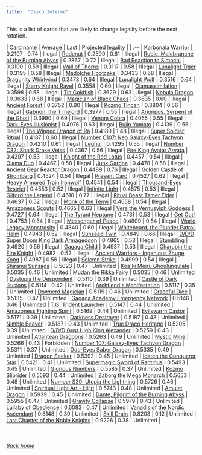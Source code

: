 ```yaml
---
title:  "Disco Inferno"
---
```


This is a list of cards that are likely to change legality before the next rotation.

| Card name | Average | Last | Projected legality |
| :-- |
[Karbonala Warrior](https://db.ygoprodeck.com/card/?search=Karbonala%20Warrior) | 0.2107 | 0.74 | Illegal |
[Rodenut](https://db.ygoprodeck.com/card/?search=Rodenut) | 0.2599 | 0.61 | Illegal |
[Rubic, Malebranche of the Burning Abyss](https://db.ygoprodeck.com/card/?search=Rubic,%20Malebranche%20of%20the%20Burning%20Abyss) | 0.2867 | 0.72 | Illegal |
[Bad Reaction to Simochi](https://db.ygoprodeck.com/card/?search=Bad%20Reaction%20to%20Simochi) | 0.3100 | 0.59 | Illegal |
[Wall of Thorns](https://db.ygoprodeck.com/card/?search=Wall%20of%20Thorns) | 0.3117 | 0.58 | Illegal |
[Lunalight Tiger](https://db.ygoprodeck.com/card/?search=Lunalight%20Tiger) | 0.3195 | 0.58 | Illegal |
[Madolche Hootcake](https://db.ygoprodeck.com/card/?search=Madolche%20Hootcake) | 0.3433 | 0.68 | Illegal |
[Dragunity Whirlwind](https://db.ygoprodeck.com/card/?search=Dragunity%20Whirlwind) | 0.3473 | 0.64 | Illegal |
[Lunalight Wolf](https://db.ygoprodeck.com/card/?search=Lunalight%20Wolf) | 0.3516 | 0.64 | Illegal |
[Starry Knight Rayel](https://db.ygoprodeck.com/card/?search=Starry%20Knight%20Rayel) | 0.3558 | 0.60 | Illegal |
[Ojamassimilation](https://db.ygoprodeck.com/card/?search=Ojamassimilation) | 0.3598 | 0.58 | Illegal |
[Tin Goldfish](https://db.ygoprodeck.com/card/?search=Tin%20Goldfish) | 0.3629 | 0.63 | Illegal |
[Nebula Dragon](https://db.ygoprodeck.com/card/?search=Nebula%20Dragon) | 0.3633 | 0.68 | Illegal |
[Magician of Black Chaos](https://db.ygoprodeck.com/card/?search=Magician%20of%20Black%20Chaos) | 0.3635 | 0.60 | Illegal |
[Ancient Forest](https://db.ygoprodeck.com/card/?search=Ancient%20Forest) | 0.3752 | 0.90 | Illegal |
[Kozmo Tincan](https://db.ygoprodeck.com/card/?search=Kozmo%20Tincan) | 0.3804 | 0.56 | Illegal |
[Gabrion, the Timelord](https://db.ygoprodeck.com/card/?search=Gabrion,%20the%20Timelord) | 0.3977 | 0.55 | Illegal |
[Arionpos, Serpent of the Ghoti](https://db.ygoprodeck.com/card/?search=Arionpos,%20Serpent%20of%20the%20Ghoti) | 0.3990 | 0.69 | Illegal |
[Venom Cobra](https://db.ygoprodeck.com/card/?search=Venom%20Cobra) | 0.4055 | 0.55 | Illegal |
[Dark-Eyes Illusionist](https://db.ygoprodeck.com/card/?search=Dark-Eyes%20Illusionist) | 0.4076 | 0.63 | Illegal |
[Bujin Yamato](https://db.ygoprodeck.com/card/?search=Bujin%20Yamato) | 0.4139 | 0.56 | Illegal |
[The Winged Dragon of Ra](https://db.ygoprodeck.com/card/?search=The%20Winged%20Dragon%20of%20Ra) | 0.4180 | 1.48 | Illegal |
[Super Soldier Ritual](https://db.ygoprodeck.com/card/?search=Super%20Soldier%20Ritual) | 0.4187 | 0.60 | Illegal |
[Number C107: Neo Galaxy-Eyes Tachyon Dragon](https://db.ygoprodeck.com/card/?search=Number%20C107:%20Neo%20Galaxy-Eyes%20Tachyon%20Dragon) | 0.4210 | 0.61 | Illegal |
[Leghul](https://db.ygoprodeck.com/card/?search=Leghul) | 0.4295 | 0.55 | Illegal |
[Number C32: Shark Drake Veiss](https://db.ygoprodeck.com/card/?search=Number%20C32:%20Shark%20Drake%20Veiss) | 0.4367 | 0.56 | Illegal |
[Fire King Avatar Arvata](https://db.ygoprodeck.com/card/?search=Fire%20King%20Avatar%20Arvata) | 0.4397 | 0.53 | Illegal |
[Knight of the Red Lotus](https://db.ygoprodeck.com/card/?search=Knight%20of%20the%20Red%20Lotus) | 0.4457 | 0.54 | Illegal |
[Ojama Duo](https://db.ygoprodeck.com/card/?search=Ojama%20Duo) | 0.4467 | 0.58 | Illegal |
[Junk Gardna](https://db.ygoprodeck.com/card/?search=Junk%20Gardna) | 0.4478 | 0.58 | Illegal |
[Ancient Gear Reactor Dragon](https://db.ygoprodeck.com/card/?search=Ancient%20Gear%20Reactor%20Dragon) | 0.4489 | 0.76 | Illegal |
[Golden Castle of Stromberg](https://db.ygoprodeck.com/card/?search=Golden%20Castle%20of%20Stromberg) | 0.4524 | 0.54 | Illegal |
[Present Card](https://db.ygoprodeck.com/card/?search=Present%20Card) | 0.4527 | 0.62 | Illegal |
[Heavy Armored Train Ironwolf](https://db.ygoprodeck.com/card/?search=Heavy%20Armored%20Train%20Ironwolf) | 0.4541 | 0.54 | Illegal |
[Thousand-Eyes Restrict](https://db.ygoprodeck.com/card/?search=Thousand-Eyes%20Restrict) | 0.4553 | 0.52 | Illegal |
[Infinite Light](https://db.ygoprodeck.com/card/?search=Infinite%20Light) | 0.4575 | 0.53 | Illegal |
[Gilford the Legend](https://db.ygoprodeck.com/card/?search=Gilford%20the%20Legend) | 0.4610 | 0.77 | Illegal |
[Ritual Beast Tamer Elder](https://db.ygoprodeck.com/card/?search=Ritual%20Beast%20Tamer%20Elder) | 0.4637 | 0.52 | Illegal |
[Monk of the Tenyi](https://db.ygoprodeck.com/card/?search=Monk%20of%20the%20Tenyi) | 0.4658 | 0.54 | Illegal |
[Amazoness Scouts](https://db.ygoprodeck.com/card/?search=Amazoness%20Scouts) | 0.4665 | 0.63 | Illegal |
[Vera the Vernusylph Goddess](https://db.ygoprodeck.com/card/?search=Vera%20the%20Vernusylph%20Goddess) | 0.4727 | 0.64 | Illegal |
[The Tyrant Neptune](https://db.ygoprodeck.com/card/?search=The%20Tyrant%20Neptune) | 0.4731 | 0.53 | Illegal |
[Get Out!](https://db.ygoprodeck.com/card/?search=Get%20Out!) | 0.4753 | 0.54 | Illegal |
[Messenger of Peace](https://db.ygoprodeck.com/card/?search=Messenger%20of%20Peace) | 0.4809 | 0.54 | Illegal |
[World Legacy Monstrosity](https://db.ygoprodeck.com/card/?search=World%20Legacy%20Monstrosity) | 0.4840 | 0.60 | Illegal |
[Whitebeard, the Plunder Patroll Helm](https://db.ygoprodeck.com/card/?search=Whitebeard,%20the%20Plunder%20Patroll%20Helm) | 0.4843 | 0.52 | Illegal |
[Sunseed Twin](https://db.ygoprodeck.com/card/?search=Sunseed%20Twin) | 0.4849 | 0.66 | Illegal |
[D/D/D Super Doom King Dark Armageddon](https://db.ygoprodeck.com/card/?search=D/D/D%20Super%20Doom%20King%20Dark%20Armageddon) | 0.4865 | 0.53 | Illegal |
[Stumbling](https://db.ygoprodeck.com/card/?search=Stumbling) | 0.4920 | 0.56 | Illegal |
[Gagaga Child](https://db.ygoprodeck.com/card/?search=Gagaga%20Child) | 0.4937 | 0.53 | Illegal |
[Charubin the Fire Knight](https://db.ygoprodeck.com/card/?search=Charubin%20the%20Fire%20Knight) | 0.4982 | 0.52 | Illegal |
[Ancient Warriors - Ingenious Zhuge Kong](https://db.ygoprodeck.com/card/?search=Ancient%20Warriors%20-%20Ingenious%20Zhuge%20Kong) | 0.4987 | 0.56 | Illegal |
[Solemn Strike](https://db.ygoprodeck.com/card/?search=Solemn%20Strike) | 0.4999 | 0.54 | Illegal |
[Shiranui Sunsaga](https://db.ygoprodeck.com/card/?search=Shiranui%20Sunsaga) | 0.5023 | 0.47 | Unlimited |
[Koa'ki Meiru Ghoulungulate](https://db.ygoprodeck.com/card/?search=Koa'ki%20Meiru%20Ghoulungulate) | 0.5035 | 0.46 | Unlimited |
[Mudan the Rikka Fairy](https://db.ygoprodeck.com/card/?search=Mudan%20the%20Rikka%20Fairy) | 0.5035 | 0.46 | Unlimited |
[Dystopia the Despondent](https://db.ygoprodeck.com/card/?search=Dystopia%20the%20Despondent) | 0.5110 | 0.39 | Unlimited |
[Castle of Dark Illusions](https://db.ygoprodeck.com/card/?search=Castle%20of%20Dark%20Illusions) | 0.5114 | 0.42 | Unlimited |
[Archfiend's Manifestation](https://db.ygoprodeck.com/card/?search=Archfiend's%20Manifestation) | 0.5117 | 0.35 | Unlimited |
[Downerd Magician](https://db.ygoprodeck.com/card/?search=Downerd%20Magician) | 0.5119 | 0.46 | Unlimited |
[Graceful Dice](https://db.ygoprodeck.com/card/?search=Graceful%20Dice) | 0.5135 | 0.47 | Unlimited |
[Gagaga Academy Emergency Network](https://db.ygoprodeck.com/card/?search=Gagaga%20Academy%20Emergency%20Network) | 0.5146 | 0.46 | Unlimited |
[T.G. Trident Launcher](https://db.ygoprodeck.com/card/?search=T.G.%20Trident%20Launcher) | 0.5147 | 0.44 | Unlimited |
[Amazoness Fighting Spirit](https://db.ygoprodeck.com/card/?search=Amazoness%20Fighting%20Spirit) | 0.5169 | 0.44 | Unlimited |
[Evilswarm Castor](https://db.ygoprodeck.com/card/?search=Evilswarm%20Castor) | 0.5171 | 0.39 | Unlimited |
[Darkness Destroyer](https://db.ygoprodeck.com/card/?search=Darkness%20Destroyer) | 0.5187 | 0.43 | Unlimited |
[Nimble Beaver](https://db.ygoprodeck.com/card/?search=Nimble%20Beaver) | 0.5187 | 0.43 | Unlimited |
[True Draco Heritage](https://db.ygoprodeck.com/card/?search=True%20Draco%20Heritage) | 0.5205 | 0.39 | Unlimited |
[D/D/D Gust High King Alexander](https://db.ygoprodeck.com/card/?search=D/D/D%20Gust%20High%20King%20Alexander) | 0.5259 | 0.43 | Unlimited |
[Atlantean Dragoons](https://db.ygoprodeck.com/card/?search=Atlantean%20Dragoons) | 0.5263 | 0.49 | Unlimited |
[Mystic Mine](https://db.ygoprodeck.com/card/?search=Mystic%20Mine) | 0.5266 | 0.43 | Forbidden |
[Number 107: Galaxy-Eyes Tachyon Dragon](https://db.ygoprodeck.com/card/?search=Number%20107:%20Galaxy-Eyes%20Tachyon%20Dragon) | 0.5311 | 0.37 | Unlimited |
[Odd-Eyes Saber Dragon](https://db.ygoprodeck.com/card/?search=Odd-Eyes%20Saber%20Dragon) | 0.5335 | 0.49 | Unlimited |
[Dragon Seeker](https://db.ygoprodeck.com/card/?search=Dragon%20Seeker) | 0.5392 | 0.45 | Unlimited |
[Idaten the Conqueror Star](https://db.ygoprodeck.com/card/?search=Idaten%20the%20Conqueror%20Star) | 0.5421 | 0.41 | Unlimited |
[Supermagic Sword of Raptinus](https://db.ygoprodeck.com/card/?search=Supermagic%20Sword%20of%20Raptinus) | 0.5493 | 0.45 | Unlimited |
[Glorious Numbers](https://db.ygoprodeck.com/card/?search=Glorious%20Numbers) | 0.5585 | 0.37 | Unlimited |
[Kozmo Sliprider](https://db.ygoprodeck.com/card/?search=Kozmo%20Sliprider) | 0.5593 | 0.44 | Unlimited |
[Zaborg the Mega Monarch](https://db.ygoprodeck.com/card/?search=Zaborg%20the%20Mega%20Monarch) | 0.5653 | 0.48 | Unlimited |
[Number S39: Utopia the Lightning](https://db.ygoprodeck.com/card/?search=Number%20S39:%20Utopia%20the%20Lightning) | 0.5726 | 0.46 | Unlimited |
[Spiritual Light Art - Hijiri](https://db.ygoprodeck.com/card/?search=Spiritual%20Light%20Art%20-%20Hijiri) | 0.5743 | 0.48 | Unlimited |
[Amulet Dragon](https://db.ygoprodeck.com/card/?search=Amulet%20Dragon) | 0.5939 | 0.45 | Unlimited |
[Dante, Pilgrim of the Burning Abyss](https://db.ygoprodeck.com/card/?search=Dante,%20Pilgrim%20of%20the%20Burning%20Abyss) | 0.5955 | 0.47 | Unlimited |
[Gravity Collapse](https://db.ygoprodeck.com/card/?search=Gravity%20Collapse) | 0.5979 | 0.43 | Unlimited |
[Lullaby of Obedience](https://db.ygoprodeck.com/card/?search=Lullaby%20of%20Obedience) | 0.6083 | 0.47 | Unlimited |
[Vanadis of the Nordic Ascendant](https://db.ygoprodeck.com/card/?search=Vanadis%20of%20the%20Nordic%20Ascendant) | 0.6148 | 0.39 | Unlimited |
[Skill Drain](https://db.ygoprodeck.com/card/?search=Skill%20Drain) | 0.8208 | 0.12 | Unlimited |
[Last Chapter of the Noble Knights](https://db.ygoprodeck.com/card/?search=Last%20Chapter%20of%20the%20Noble%20Knights) | 0.9226 | 0.38 | Unlimited |

<br>

###### [Back home](index)
